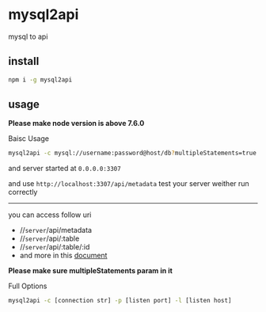# mysql2api

mysql to api

## install

```bash
npm i -g mysql2api
```

## usage

**Please make node version is above 7.6.0**

Baisc Usage

```bash
mysql2api -c mysql://username:password@host/db?multipleStatements=true
```

and server started at `0.0.0.0:3307`

and use `http://localhost:3307/api/metadata` test your server weither run correctly

---

you can access follow uri

* //`server`/api/metadata
* //`server`/api/:table
* //`server`/api/:table/:id
* and more in this [document](https://npm.taobao.org/package/mysql-to-rest)

**Please make sure multipleStatements param in it**

Full Options

```bash
mysql2api -c [connection str] -p [listen port] -l [listen host]
```
